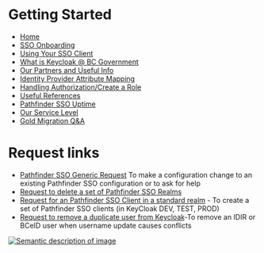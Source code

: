 # Getting Started

- [Home](https://github.com/bcgov/sso-keycloak/wiki)
- [SSO Onboarding](https://github.com/bcgov/sso-keycloak/wiki/SSO-Onboarding)
- [Using Your SSO Client](https://github.com/bcgov/sso-keycloak/wiki/Using-Your-SSO-Client)
- [What is Keycloak @ BC Government](https://github.com/bcgov/sso-keycloak/wiki/What-is-Keycloak-@-BC-Government%3F)
- [Our Partners and Useful Info](https://github.com/bcgov/sso-keycloak/wiki/Our-Partners-and-Useful-Information)
- [Identity Provider Attribute Mapping](https://github.com/bcgov/sso-keycloak/wiki/Identity-Provider-Attribute-Mapping)
- [Handling Authorization/Create a Role](https://github.com/bcgov/sso-keycloak/wiki/Creating-a-Role)
- [Useful References](https://github.com/bcgov/sso-keycloak/wiki/Useful-References)
- [Pathfinder SSO Uptime](https://github.com/bcgov/sso-keycloak/wiki/Pathfinder-Uptime-Monitoring)
- [Our Service Level](https://github.com/bcgov/sso-keycloak/wiki/Alerts-and-Us#service-levels)
- [Gold Migration Q&A](https://github.com/bcgov/sso-keycloak/discussions/categories/gold-q-a)

# Request links
- [Pathfinder SSO Generic Request](https://github.com/bcgov/sso-keycloak/discussions/new?category=q-a) To make a configuration change to an existing Pathfinder SSO configuration or to ask for help 
- [Request to delete a set of Pathfinder SSO Realms ](https://github.com/bcgov/sso-keycloak/wiki/Request-to-delete-a-custom-Pathfinder-SSO-Realm)
- [Request for an Pathfinder SSO Client in a standard realm](https://bcgov.github.io/sso-requests/) - To create a set of Pathfinder SSO clients (in KeyCloak DEV, TEST, PROD) 
- [Request to remove a duplicate user from Keycloak](https://github.com/bcgov/sso-keycloak/wiki/Request-to-remove-a-duplicate-user-from-Keycloak)-To remove an IDIR or BCeID user when username update causes conflicts

[![Semantic description of image](https://user-images.githubusercontent.com/87393930/133819035-4d0444b7-f962-4370-93b5-ac6201a05d0f.png)][2]

[2]:https://github.com/bcgov/sso-keycloak/wiki/Additional-Help

